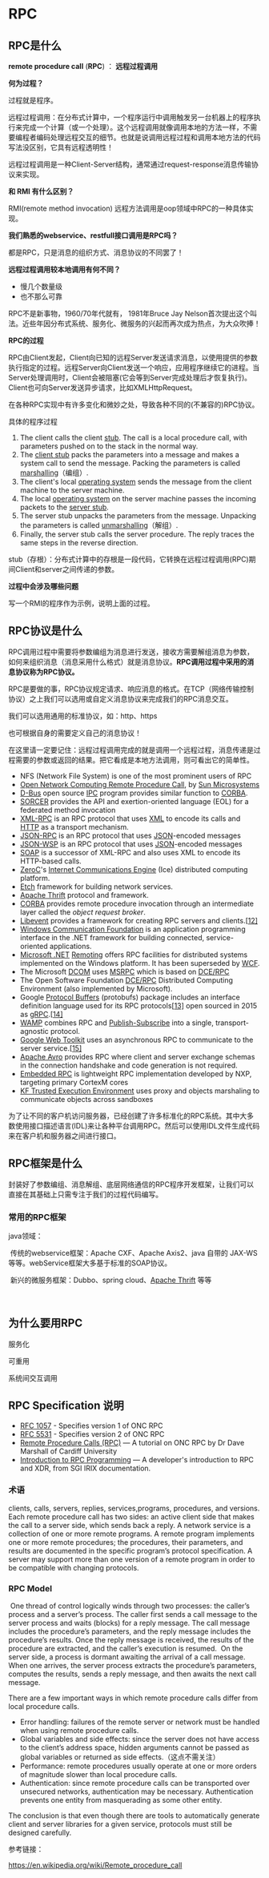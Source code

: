 # RPC

## RPC是什么

**remote procedure call** (**RPC**) ： **远程过程调用**

**何为过程？**

过程就是程序。

远程过程调用：在分布式计算中，一个程序运行中调用触发另一台机器上的程序执行来完成一个计算（或一个处理）。这个远程调用就像调用本地的方法一样，不需要编程者编码处理远程交互的细节。也就是说调用远程过程和调用本地方法的代码写法没区别，它具有远程透明性！

远程过程调用是一种Client-Server结构，通常通过request-response消息传输协议来实现。



**和 RMI 有什么区别？**

RMI(remote method invocation) 远程方法调用是oop领域中RPC的一种具体实现。



**我们熟悉的webservice、restfull接口调用是RPC吗？**

都是RPC，只是消息的组织方式、消息协议的不同罢了！



**远程过程调用较本地调用有何不同？**

- 慢几个数量级
- 也不那么可靠



RPC不是新事物，1960/70年代就有， 1981年Bruce Jay Nelson首次提出这个叫法。近些年因分布式系统、服务化、微服务的兴起而再次成为热点，为大众吹捧！



**RPC的过程**

RPC由Client发起，Client向已知的远程Server发送请求消息，以使用提供的参数执行指定的过程。远程Server向Client发送一个响应，应用程序继续它的进程。当Server处理调用时，Client会被阻塞(它会等到Server完成处理后才恢复执行)。Client也可向Server发送异步请求，比如XMLHttpRequest。

在各种RPC实现中有许多变化和微妙之处，导致各种不同的(不兼容的)RPC协议。

具体的程序过程

1. The client calls the client [stub](https://en.wikipedia.org/wiki/Stub_(distributed_computing)). The call is a local procedure call, with parameters pushed on to the stack in the normal way.
2. The [client stub](https://en.wikipedia.org/wiki/Class_stub) packs the parameters into a message and makes a system call to send the message. Packing the parameters is called [marshalling](https://en.wikipedia.org/wiki/Marshalling_(computer_science))（编组）.
3. The client's local [operating system](https://en.wikipedia.org/wiki/Operating_system) sends the message from the client machine to the server machine.
4. The local [operating system](https://en.wikipedia.org/wiki/Operating_system) on the server machine passes the incoming packets to the [server stub](https://en.wikipedia.org/wiki/Class_skeleton).
5. The server stub unpacks the parameters from the message. Unpacking the parameters is called [unmarshalling](https://en.wikipedia.org/wiki/Unmarshalling)（解组）.
6. Finally, the server stub calls the server procedure. The reply traces the same steps in the reverse direction.

stub（存根）：分布式计算中的存根是一段代码，它转换在远程过程调用(RPC)期间Client和server之间传递的参数。



**过程中会涉及哪些问题**

写一个RMI的程序作为示例，说明上面的过程。



## RPC协议是什么

RPC调用过程中需要将参数编组为消息进行发送，接收方需要解组消息为参数，如何来组织消息（消息采用什么格式）就是消息协议。**RPC调用过程中采用的消息协议称为RPC协议。**

RPC是要做的事，RPC协议规定请求、响应消息的格式。在TCP（网络传输控制协议）之上我们可以选用或自定义消息协议来完成我们的RPC消息交互。

我们可以选用通用的标准协议，如：http、https

也可根据自身的需要定义自己的消息协议！

在这里请一定要记住：远程过程调用完成的就是调用一个远程过程，消息传递是过程需要的参数或返回的结果。把它看成是本地方法调用，则可看出它的简单性。



- NFS (Network File System) is one of the most prominent users of RPC
- [Open Network Computing Remote Procedure Call](https://en.wikipedia.org/wiki/Open_Network_Computing_Remote_Procedure_Call), by [Sun Microsystems](https://en.wikipedia.org/wiki/Sun_Microsystems)
- [D-Bus](https://en.wikipedia.org/wiki/D-Bus) open source [IPC](https://en.wikipedia.org/wiki/Inter-process_communication) program provides similar function to [CORBA](https://en.wikipedia.org/wiki/CORBA).
- [SORCER](https://en.wikipedia.org/wiki/SORCER) provides the API and exertion-oriented language (EOL) for a federated method invocation
- [XML-RPC](https://en.wikipedia.org/wiki/XML-RPC) is an RPC protocol that uses [XML](https://en.wikipedia.org/wiki/XML) to encode its calls and [HTTP](https://en.wikipedia.org/wiki/HTTP) as a transport mechanism.
- [JSON-RPC](https://en.wikipedia.org/wiki/JSON-RPC) is an RPC protocol that uses [JSON](https://en.wikipedia.org/wiki/JSON)-encoded messages
- [JSON-WSP](https://en.wikipedia.org/wiki/JSON-WSP) is an RPC protocol that uses [JSON](https://en.wikipedia.org/wiki/JSON)-encoded messages
- [SOAP](https://en.wikipedia.org/wiki/SOAP) is a successor of XML-RPC and also uses XML to encode its HTTP-based calls.
- [ZeroC](https://en.wikipedia.org/wiki/ZeroC)'s [Internet Communications Engine](https://en.wikipedia.org/wiki/Internet_Communications_Engine) (Ice) distributed computing platform.
- [Etch](https://en.wikipedia.org/wiki/Etch_(protocol)) framework for building network services.
- [Apache Thrift](https://en.wikipedia.org/wiki/Apache_Thrift) protocol and framework.
- [CORBA](https://en.wikipedia.org/wiki/CORBA) provides remote procedure invocation through an intermediate layer called the *object request broker*.
- [Libevent](https://en.wikipedia.org/wiki/Libevent) provides a framework for creating RPC servers and clients.[[12\]](https://en.wikipedia.org/wiki/Remote_procedure_call#cite_note-12)
- [Windows Communication Foundation](https://en.wikipedia.org/wiki/Windows_Communication_Foundation) is an application programming interface in the .NET framework for building connected, service-oriented applications.
- [Microsoft .NET](https://en.wikipedia.org/wiki/.NET_Framework) [Remoting](https://en.wikipedia.org/wiki/.NET_Remoting) offers RPC facilities for distributed systems implemented on the Windows platform. It has been superseded by [WCF](https://en.wikipedia.org/wiki/Windows_Communication_Foundation).
- The Microsoft [DCOM](https://en.wikipedia.org/wiki/Distributed_Component_Object_Model) uses [MSRPC](https://en.wikipedia.org/wiki/Microsoft_RPC) which is based on [DCE/RPC](https://en.wikipedia.org/wiki/DCE/RPC)
- The Open Software Foundation [DCE/RPC](https://en.wikipedia.org/wiki/DCE/RPC) Distributed Computing Environment (also implemented by Microsoft).
- Google [Protocol Buffers](https://en.wikipedia.org/wiki/Protocol_Buffers) (protobufs) package includes an interface definition language used for its RPC protocols[[13\]](https://en.wikipedia.org/wiki/Remote_procedure_call#cite_note-13) open sourced in 2015 as [gRPC](https://en.wikipedia.org/wiki/GRPC).[[14\]](https://en.wikipedia.org/wiki/Remote_procedure_call#cite_note-14)
- [WAMP](https://en.wikipedia.org/wiki/Web_Application_Messaging_Protocol) combines RPC and [Publish-Subscribe](https://en.wikipedia.org/wiki/Publish%E2%80%93subscribe_pattern) into a single, transport-agnostic protocol.
- [Google Web Toolkit](https://en.wikipedia.org/wiki/Google_Web_Toolkit) uses an asynchronous RPC to communicate to the server service.[[15\]](https://en.wikipedia.org/wiki/Remote_procedure_call#cite_note-15)
- [Apache Avro](https://en.wikipedia.org/wiki/Apache_Avro) provides RPC where client and server exchange schemas in the connection handshake and code generation is not required.
- [Embedded RPC](https://github.com/EmbeddedRPC/erpc) is lightweight RPC implementation developed by NXP, targeting primary CortexM cores
- [KF Trusted Execution Environment](http://www.e-s-r.net/specifications/index.html) uses proxy and objects marshaling to communicate objects across sandboxes



为了让不同的客户机访问服务器，已经创建了许多标准化的RPC系统。其中大多数使用接口描述语言(IDL)来让各种平台调用RPC。然后可以使用IDL文件生成代码来在客户机和服务器之间进行接口。



## RPC框架是什么

封装好了参数编组、消息解组、底层网络通信的RPC程序开发框架，让我们可以直接在其基础上只需专注于我们的过程代码编写。

### 常用的RPC框架

java领域：

​	传统的webservice框架：Apache CXF、Apache Axis2、java 自带的 JAX-WS等等。webService框架大多基于标准的SOAP协议。

​	新兴的微服务框架：Dubbo、spring cloud、[Apache Thrift](https://en.wikipedia.org/wiki/Apache_Thrift) 等等

​	

## 为什么要用RPC

服务化

可重用

系统间交互调用





## RPC Specification 说明

- [RFC 1057](https://tools.ietf.org/html/rfc1057) - Specifies version 1 of ONC RPC
- [RFC 5531](https://tools.ietf.org/html/rfc5531) - Specifies version 2 of ONC RPC
- [Remote Procedure Calls (RPC)](http://www.cs.cf.ac.uk/Dave/C/node33.html) — A tutorial on ONC RPC by Dr Dave Marshall of Cardiff University
- [Introduction to RPC Programming](https://web.archive.org/web/20030404113118/http://techpubs.sgi.com/library/tpl/cgi-bin/getdoc.cgi?coll=0650&db=bks&srch=&fname=/SGI_Developer/IRIX_NetPG/sgi_html/ch04.html) — A developer's introduction to RPC and XDR, from SGI IRIX documentation.



### 术语

clients, calls, servers, replies, services,programs, procedures, and versions. Each remote procedure call has two sides: an active client side that makes the call to a server side, which sends back a reply. A network service is a collection of one or more remote programs. A remote program implements one or more
remote procedures; the procedures, their parameters, and results are documented in the specific program’s protocol specification. A server may support more than one version of a remote program in order to be compatible with changing protocols.



### RPC Model

​	One thread of control logically winds through two processes: the caller’s process and a server’s process. The caller first sends a call message to the server process and waits (blocks) for a reply message. The call message includes the procedure’s parameters, and the reply message includes the procedure’s results. Once the reply message is received, the results of the procedure are extracted, and the caller’s execution is resumed.
​	On the server side, a process is dormant awaiting the arrival of a call message. When one arrives, the server process extracts the procedure’s parameters, computes the results, sends a reply message, and then awaits the next call message.

There are a few important ways in which remote procedure calls differ from local procedure calls.

- Error handling: failures of the remote server or network must be handled when using remote procedure calls.
- Global variables and side effects: since the server does not have access to the client’s address space, hidden arguments cannot be passed as global variables or returned as side effects.（这点不需关注）
- Performance: remote procedures usually operate at one or more orders of magnitude slower than local procedure calls.
- Authentication: since remote procedure calls can be transported over unsecured networks, authentication may be necessary. Authentication prevents one entity from masquerading as some other entity.

The conclusion is that even though there are tools to automatically generate client and server libraries for a given service, protocols must still be designed carefully.





参考链接：

https://en.wikipedia.org/wiki/Remote_procedure_call



